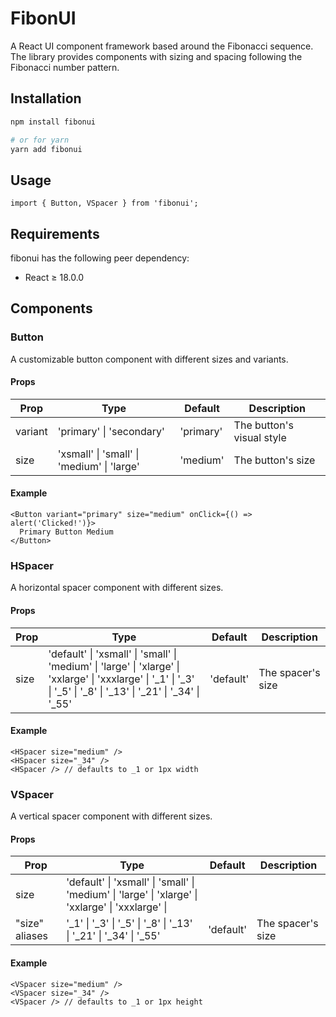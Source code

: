 # FibonUI

A React UI component framework based around the Fibonacci sequence. The library provides components with sizing and spacing following the Fibonacci number pattern.

## Installation

```bash
npm install fibonui

# or for yarn
yarn add fibonui
```

## Usage

```tsx
import { Button, VSpacer } from 'fibonui';
```

## Requirements

fibonui has the following peer dependency:
- React ≥ 18.0.0

## Components

### Button

A customizable button component with different sizes and variants.

#### Props

| Prop | Type | Default | Description |
|------|------|---------|-------------|
| variant | 'primary' \| 'secondary' | 'primary' | The button's visual style |
| size | 'xsmall' \| 'small' \| 'medium' \| 'large' | 'medium' | The button's size |

#### Example

```tsx
<Button variant="primary" size="medium" onClick={() => alert('Clicked!')}>
  Primary Button Medium
</Button>
```

### HSpacer

A horizontal spacer component with different sizes.

#### Props

| Prop | Type | Default | Description |
|------|------|---------|-------------|
| size | 'default' \| 'xsmall' \| 'small' \| 'medium' \| 'large' \| 'xlarge' \| 'xxlarge' \| 'xxxlarge' \| '_1' \| '_3' \| '_5' \| '_8' \| '_13' \| '_21' \| '_34' \| '_55' | 'default' | The spacer's size |

#### Example

```tsx
<HSpacer size="medium" />
<HSpacer size="_34" />
<HSpacer /> // defaults to _1 or 1px width
```

### VSpacer

A vertical spacer component with different sizes.

#### Props

| Prop | Type | Default | Description |
|------|------|---------|-------------|
| size | 'default' \| 'xsmall' \| 'small' \| 'medium' \| 'large' \| 'xlarge' \| 'xxlarge' \| 'xxxlarge' \|
| "size" aliases | '_1' \| '_3' \| '_5' \| '_8' \| '_13' \| '_21' \| '_34' \| '_55' | 'default' | The spacer's size |

#### Example

```tsx
<VSpacer size="medium" />
<VSpacer size="_34" />
<VSpacer /> // defaults to _1 or 1px height
```
